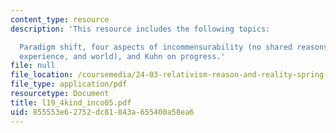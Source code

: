 ```yaml
---
content_type: resource
description: 'This resource includes the following topics:

  Paradigm shift, four aspects of incommensurability (no shared reasons, meanings,
  experience, and world), and Kuhn on progress.'
file: null
file_location: /coursemedia/24-03-relativism-reason-and-reality-spring-2005/855553e62752dc81843a655400a58ea6_l19_4kind_inco05.pdf
file_type: application/pdf
resourcetype: Document
title: l19_4kind_inco05.pdf
uid: 855553e6-2752-dc81-843a-655400a58ea6
---
```

